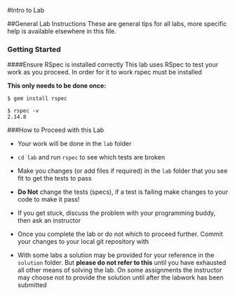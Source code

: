 #Intro to Lab


##General Lab Instructions
These are general tips for all labs, more specific help is available elsewhere in this file.

### Getting Started
####Ensure RSpec is installed correctly
This lab uses RSpec to test your work as you proceed. In order for it to work rspec must be installed

__This only needs to be done once:__

```
$ gem install rspec

$ rspec -v
2.14.8
```

###How to Proceed with this Lab

* Your work will be done in the `lab` folder

* `cd lab` and run `rspec` to see which tests are broken

* Make you changes (or add files if required) in the `lab` folder that you see fit to get the tests to pass

* __Do Not__ change the tests (specs), if a test is failing make changes to your code to make it pass!

* If you get stuck, discuss the problem with your programming buddy, then ask an instructor

* Once you complete the lab or do not which to proceed further. Commit your changes to your local git repository with 

* With some labs a solution may be provided for your reference in the `solution` folder. But __please do not refer to this__ until you have exhausted all other means of solving the lab. On some assignments the instructor may choose not to provide the solution until after the labwork has been submitted

